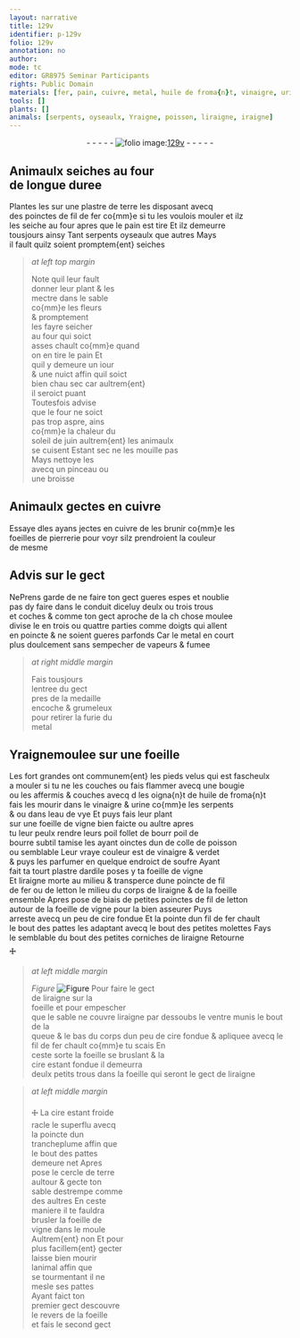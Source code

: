 ```yaml
---
layout: narrative
title: 129v
identifier: p-129v
folio: 129v
annotation: no
author:
mode: tc
editor: GR8975 Seminar Participants
rights: Public Domain
materials: [fer, pain, cuivre, metal, huile de froma{n}t, vinaigre, urine, eau de vye, foeille de vigne, colle de poisson, verdet, soufre, ardile, letton, foeille, cire]
tools: []
plants: []
animals: [serpents, oyseaulx, Yraigne, poisson, liraigne, iraigne]
---
```


<div class="folio" align="center">- - - - - <a href="http://gallica.bnf.fr/ark:/12148/btv1b10500001g/f264.item.r=" target="_blank"><img src="https://cu-mkp.github.io/2017-workshop-edition/assets/photo-icon.png" alt="folio image: " style="display:inline-block; margin-bottom:-3px;"/>129v</a> - - - - - </div>  
  

## Animaulx seiches au four<br/> de longue duree

 
Plantes les sur une plastre de terre les disposant avecq<br/> des poinctes de fil de <span class="m">fer</span> co{mm}e si tu les voulois mouler et <span class="del">ilz</span><br/> les seiche au four apres que le <span class="m">pain</span> est tire Et ilz demeurre<br/> tousjours ainsy Tant <span class="al">serpents</span> <span class="al">oyseaulx</span> que autres Mays<br/> il fault quilz soient promptem{ent} seiches
 
> *at left top margin*
> 
> 
>   Note quil leur fault<br/> donner leur plant & les<br/> mectre dans le sable<br/> co{mm}e les fleurs<br/> & promptement<br/> les fayre seicher<br/> au four qui soict<br/> asses chault co{mm}e quand<br/> on en tire le <span class="m">pain</span> Et<br/> quil y demeure un iour<br/> & une nuict affin quil soict<br/> bien <span class="del">chau</span> sec car aultrem{ent}<br/> il seroict puant<br/> Toutesfois advise<br/> que le four ne soict<br/> pas trop aspre, ains<br/> co{mm}e la chaleur du<br/> soleil de juin aultrem{ent} les animaulx<br/> se cuisent Estant sec ne les mouille pas<br/> Mays nettoye les<br/> avecq un pinceau ou<br/> une broisse
 
 
  

## Animaulx gectes en <span class="m">cuivre</span>

 
Essaye <span class="del">d</span>les ayans jectes en <span class="m">cuivre</span> de les brunir co{mm}e les<br/> foeilles de pierrerie pour voyr silz prendroient la couleur<br/> de mesme
 
 
  

## Advis sur le gect

 
<span class="del">Ne</span>Prens garde de ne faire ton gect gueres espes et noublie<br/> pas dy faire dans le conduit diceluy deulx ou trois trous<br/> et coches & comme ton gect aproche de la <span class="del">ch</span> chose moulee<br/> divise le en trois ou quattre parties comme doigts qui allent<br/> en poincte & ne soient gueres parfonds Car le <span class="m">metal</span> en court<br/> plus doulcement sans sempecher de vapeurs & fumee
 
> *at right middle margin*
> 
> 
>   Fais tousjours<br/> lentree du gect<br/> pres de la medaille<br/> encoche & grumeleux<br/> pour retirer la furie du<br/> <span class="m">metal</span>
 
 
  

## <span class="al">Yraigne</span>moulee sur une foeille

 
 Les <span class="add">fort</span> grandes ont communem{ent} les pieds velus qui est fascheulx<br/> a mouler si tu ne les couches ou fais flammer avecq une bougie<br/> ou les affermis & couches <span class="del">avecq d</span> les oigna{n}t de <span class="m">huile de froma{n}t</span><br/> fais les mourir dans le <span class="m">vinaigre</span> & <span class="m">urine</span> co{mm}e les <span class="al">serpents</span><br/> <span class="del">&</span> ou dans l<span class="m">eau de vye</span> Et puys fais leur plant<br/> sur une <span class="m">foeille de vigne</span> bien faicte ou aultre apres<br/> tu leur peulx rendre leurs poil follet de <span class="del">bourr</span> poil de<br/> bourre subtil tamise les ayant oinctes <span class="del">dun</span> de <span class="m">colle de <span class="al">poisson</span></span><br/> ou semblable Leur vraye couleur est de <span class="m">vinaigre</span> & <span class="m">verdet</span><br/> & puys les parfumer en quelque endroict de <span class="m">soufre</span> Ayant<br/> fait ta <span class="del">tourt</span> plastre d<span class="m">ardile</span> poses y ta <span class="m">foeille de vigne</span><br/> Et <span class="al">liraigne</span> morte au milieu & transperce dune poincte de fil<br/> de <span class="m">fer</span> ou de <span class="m">letton</span> le milieu du corps de l<span class="al">iraigne</span> & de la <span class="m">foeille</span><br/> ensemble Apres pose de biais de petites poinctes de fil de <span class="m">letton</span><br/> autour de la <span class="m">foeille de vigne</span> pour la bien asseurer Puys<br/> arreste avecq un peu de <span class="m">cire</span> fondue Et la pointe dun fil de <span class="m">fer</span> chault<br/> le bout des pattes les adaptant avecq le bout des petites molettes Fays<br/> le semblable du bout des petites corniches de l<span class="al">iraigne</span> Retourne<br/> 🜊
 
> *at left middle margin*
> 
> 
>   
> *Figure*
> <a href="https://drive.google.com/open?id=0B9-oNrvWdlO5Sk9tdno1ODBqdms" target="_blank"><img src="https://cu-mkp.github.io/GR8975-edition/assets/photo-icon.png" alt="Figure" style="display:inline-block; margin-bottom:-3px;"/></a>
 <span class="add">Pour faire le gect<br/> de l<span class="al">iraigne</span> sur la<br/> <span class="m">foeille</span> et pour empescher<br/> que le sable ne couvre l<span class="al">iraigne</span> par dessoubs le ventre munis le bout de la<br/> queue & le bas du corps dun peu de <span class="m">cire</span> fondue & apliquee avecq le fil de <span class="m">fer</span> chault co{mm}e tu scais En<br/> ceste sorte la <span class="m">foeille</span> se bruslant & la<br/> <span class="m">cire</span> estant fondue il demeurra<br/> deulx petits trous dans la <span class="m">foeille</span> qui seront le gect de l<span class="al">iraigne</span></span> 
 
> *at left middle margin*
> 
> 
>   🜊 La <span class="m">cire</span> estant froide<br/> racle le superflu avecq<br/> la poincte dun<br/> trancheplume affin que<br/> le bout des pattes<br/> demeure net Apres<br/> pose le cercle de terre<br/> aultour & gecte ton<br/> sable destrempe comme<br/> des aultres En ceste<br/> maniere il te fauldra<br/> brusler la <span class="m">foeille de<br/> vigne</span> dans le moule<br/> Aultrem{ent} non Et pour<br/> plus facillem{ent} gecter<br/> laisse bien mourir<br/> lanimal affin que<br/> se tourmentant il ne<br/> mesle ses pattes<br/> Ayant faict ton<br/> premier gect descouvre<br/> le revers de la <span class="m">foeille</span><br/> et fais le second gect
 
